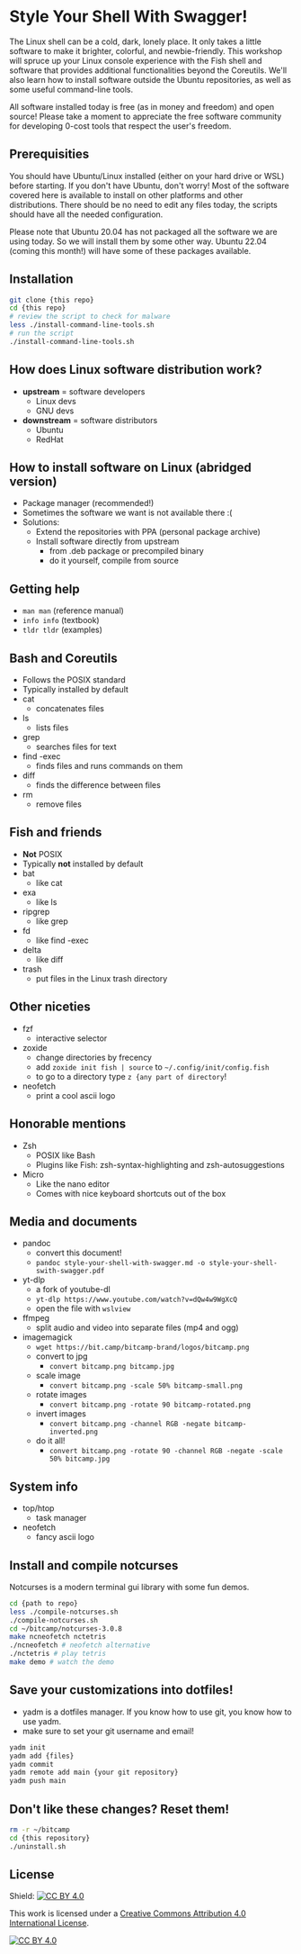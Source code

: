 # Style Your Shell With Swagger!

The Linux shell can be a cold, dark, lonely place. It only takes a little software to make it brighter, colorful, and newbie-friendly. This workshop will spruce up your Linux console experience with the Fish shell and software that provides additional functionalities beyond the Coreutils. We'll also learn how to install software outside the Ubuntu repositories, as well as some useful command-line tools.

All software installed today is free (as in money and freedom) and open source! Please take a moment to appreciate the free software community for developing 0-cost tools that respect the user's freedom.

## Prerequisities

You should have Ubuntu/Linux installed (either on your hard drive or WSL) before starting. If you don't have Ubuntu, don't worry! Most of the software covered here is available to install on other platforms and other distributions. There should be no need to edit any files today, the scripts should have all the needed configuration.

Please note that Ubuntu 20.04 has not packaged all the software we are using today. So we will install them by some other way. Ubuntu 22.04 (coming this month!) will have some of these packages available.

## Installation

```bash
git clone {this repo}
cd {this repo}
# review the script to check for malware
less ./install-command-line-tools.sh
# run the script
./install-command-line-tools.sh
```

## How does Linux software distribution work?
- **upstream** = software developers
  - Linux devs
  - GNU devs
- **downstream** = software distributors
  - Ubuntu
  - RedHat

## How to install software on Linux (abridged version)
- Package manager (recommended!)
- Sometimes the software we want is not available there :(
- Solutions:
  - Extend the repositories with PPA (personal package archive)
  - Install software directly from upstream
    - from .deb package or precompiled binary
    - do it yourself, compile from source

## Getting help
- `man man` (reference manual)
- `info info` (textbook)
- `tldr tldr` (examples)

## Bash and Coreutils
- Follows the POSIX standard
- Typically installed by default
- cat
  - concatenates files
- ls
  - lists files
- grep
  - searches files for text
- find -exec
  - finds files and runs commands on them
- diff
  - finds the difference between files
- rm
  - remove files

## Fish and friends
- **Not** POSIX
- Typically **not** installed by default
- bat
  - like cat
- exa
  - like ls
- ripgrep
  - like grep
- fd
  - like find -exec
- delta
  - like diff
- trash
  - put files in the Linux trash directory

## Other niceties
- fzf
    - interactive selector
- zoxide
    - change directories by frecency
    - add `zoxide init fish | source` to `~/.config/init/config.fish`
    - to go to a directory type `z {any part of directory`!
- neofetch
    - print a cool ascii logo

## Honorable mentions
- Zsh
  - POSIX like Bash
  - Plugins like Fish: zsh-syntax-highlighting and zsh-autosuggestions
- Micro
  - Like the nano editor
  - Comes with nice keyboard shortcuts out of the box

## Media and documents
- pandoc
    - convert this document!
    - `pandoc style-your-shell-with-swagger.md -o style-your-shell-swith-swagger.pdf`
- yt-dlp
    - a fork of youtube-dl
    - `yt-dlp https://www.youtube.com/watch?v=dQw4w9WgXcQ`
    - open the file with `wslview`
- ffmpeg
    - split audio and video into separate files (mp4 and ogg)
- imagemagick
    - `wget https://bit.camp/bitcamp-brand/logos/bitcamp.png`
    - convert to jpg
      - `convert bitcamp.png bitcamp.jpg`
    - scale image
      - `convert bitcamp.png -scale 50% bitcamp-small.png`
    - rotate images
      - `convert bitcamp.png -rotate 90 bitcamp-rotated.png`
    - invert images
      - `convert bitcamp.png -channel RGB -negate bitcamp-inverted.png`
    - do it all!
      - `convert bitcamp.png -rotate 90 -channel RGB -negate -scale 50% bitcamp.jpg`

## System info
- top/htop
  - task manager
- neofetch
  - fancy ascii logo

## Install and compile notcurses

Notcurses is a modern terminal gui library with some fun demos.

```bash
cd {path to repo}
less ./compile-notcurses.sh
./compile-notcurses.sh
cd ~/bitcamp/notcurses-3.0.8
make ncneofetch nctetris
./ncneofetch # neofetch alternative
./nctetris # play tetris
make demo # watch the demo
```

## Save your customizations into dotfiles!
- yadm is a dotfiles manager. If you know how to use git, you know how to use yadm.
- make sure to set your git username and email!

```bash
yadm init
yadm add {files}
yadm commit
yadm remote add main {your git repository}
yadm push main
```

## Don't like these changes? Reset them!

```bash
rm -r ~/bitcamp
cd {this repository}
./uninstall.sh
```

## License

Shield: [![CC BY 4.0][cc-by-shield]][cc-by]

This work is licensed under a
[Creative Commons Attribution 4.0 International License][cc-by].

[![CC BY 4.0][cc-by-image]][cc-by]

[cc-by]: http://creativecommons.org/licenses/by/4.0/
[cc-by-image]: https://i.creativecommons.org/l/by/4.0/88x31.png
[cc-by-shield]: https://img.shields.io/badge/License-CC%20BY%204.0-lightgrey.svg 
